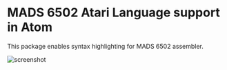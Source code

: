 # MADS 6502 Atari Language support in Atom

This package enables syntax highlighting for MADS 6502 assembler.

![screenshot](https://user-images.githubusercontent.com/7003154/161883648-8ecb0912-6e9e-44b8-bf37-d0661cbd1a7d.png)
